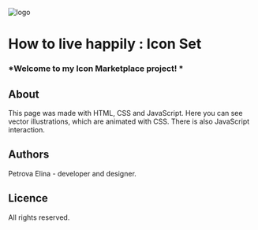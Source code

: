 ![logo](/images/fov.svg)
# How to live happily : Icon Set
### *Welcome to my Icon Marketplace project! * 


## About
This page was made with HTML, CSS and JavaScript. Here you can see vector illustrations, which
are animated with CSS. There is also JavaScript interaction.


## Authors
Petrova Elina - developer and designer.

## Licence
All rights reserved. 